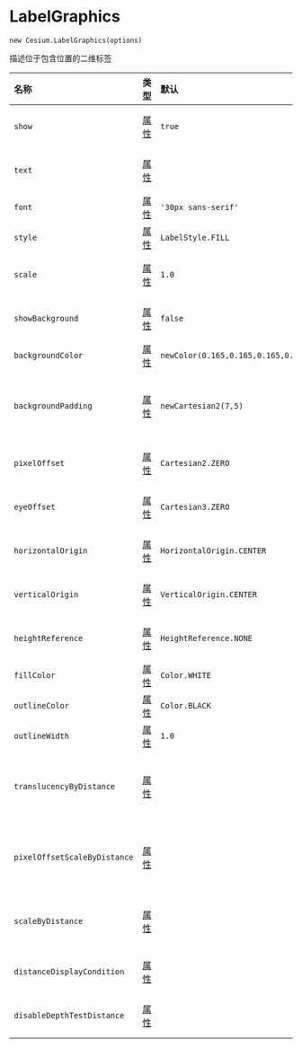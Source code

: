 # LabelGraphics

```
new Cesium.LabelGraphics(options)
```

描述位于包含位置的二维标签

| 名称 | 类型 | 默认 | 描述 |
| :--- | :--- | :--- | :--- |
| `show` | [属性](https://cesiumjs.org/Cesium/Build/Documentation/Property.html) | `true` | optional一个boolean属性，指定标签的可见性。 |
| `text` | [属性](https://cesiumjs.org/Cesium/Build/Documentation/Property.html) |  | optional一个指定文本的属性。支持显式换行符'\ n'。 |
| `font` | [属性](https://cesiumjs.org/Cesium/Build/Documentation/Property.html) | `'30px sans-serif'` | optional一个指定CSS字体的属性。 |
| `style` | [属性](https://cesiumjs.org/Cesium/Build/Documentation/Property.html) | `LabelStyle.FILL` | optional一个指定的属性[`LabelStyle`](https://cesiumjs.org/Cesium/Build/Documentation/LabelStyle.html)。 |
| `scale` | [属性](https://cesiumjs.org/Cesium/Build/Documentation/Property.html) | `1.0` | optional一个数字属性，指定要应用于文本的比例。 |
| `showBackground` | [属性](https://cesiumjs.org/Cesium/Build/Documentation/Property.html) | `false` | optional一个布尔属性，指定标签后面背景的可见性。 |
| `backgroundColor` | [属性](https://cesiumjs.org/Cesium/Build/Documentation/Property.html) | `newColor(0.165,0.165,0.165,0.8)` | optional一个指定背景的属性[`Color`](https://cesiumjs.org/Cesium/Build/Documentation/Color.html)。 |
| `backgroundPadding` | [属性](https://cesiumjs.org/Cesium/Build/Documentation/Property.html) | `newCartesian2(7,5)` | optional一个[`Cartesian2`](https://cesiumjs.org/Cesium/Build/Documentation/Cartesian2.html)属性，指定水平和垂直背景填充（以像素为单位）。 |
| `pixelOffset` | [属性](https://cesiumjs.org/Cesium/Build/Documentation/Property.html) | `Cartesian2.ZERO` | optional一个[`Cartesian2`](https://cesiumjs.org/Cesium/Build/Documentation/Cartesian2.html)指定像素偏移的属性。 |
| `eyeOffset` | [属性](https://cesiumjs.org/Cesium/Build/Documentation/Property.html) | `Cartesian3.ZERO` | optional一个[`Cartesian3`](https://cesiumjs.org/Cesium/Build/Documentation/Cartesian3.html)指定眼睛偏移的属性。 |
| `horizontalOrigin` | [属性](https://cesiumjs.org/Cesium/Build/Documentation/Property.html) | `HorizontalOrigin.CENTER` | optional一个指定的属性[`HorizontalOrigin`](https://cesiumjs.org/Cesium/Build/Documentation/HorizontalOrigin.html)。 |
| `verticalOrigin` | [属性](https://cesiumjs.org/Cesium/Build/Documentation/Property.html) | `VerticalOrigin.CENTER` | optional一个指定的属性[`VerticalOrigin`](https://cesiumjs.org/Cesium/Build/Documentation/VerticalOrigin.html)。 |
| `heightReference` | [属性](https://cesiumjs.org/Cesium/Build/Documentation/Property.html) | `HeightReference.NONE` | optional一个属性，指定高度相对于什么。 |
| `fillColor` | [属性](https://cesiumjs.org/Cesium/Build/Documentation/Property.html) | `Color.WHITE` | optional一个指定填充的属性[`Color`](https://cesiumjs.org/Cesium/Build/Documentation/Color.html)。 |
| `outlineColor` | [属性](https://cesiumjs.org/Cesium/Build/Documentation/Property.html) | `Color.BLACK` | optional一个指定轮廓的属性[`Color`](https://cesiumjs.org/Cesium/Build/Documentation/Color.html)。 |
| `outlineWidth` | [属性](https://cesiumjs.org/Cesium/Build/Documentation/Property.html) | `1.0` | optional一个指定轮廓宽度的数字属性。 |
| `translucencyByDistance` | [属性](https://cesiumjs.org/Cesium/Build/Documentation/Property.html) |  | 可选甲[`NearFarScalar`](https://cesiumjs.org/Cesium/Build/Documentation/NearFarScalar.html)属性时使用的基于从摄像机的距离来设置透光性。 |
| `pixelOffsetScaleByDistance` | [属性](https://cesiumjs.org/Cesium/Build/Documentation/Property.html) |  | optional一个[`NearFarScalar`](https://cesiumjs.org/Cesium/Build/Documentation/NearFarScalar.html)属性，用于根据与摄像机的距离设置pixelOffset。 |
| `scaleByDistance` | [属性](https://cesiumjs.org/Cesium/Build/Documentation/Property.html) |  | 可选的一个[`NearFarScalar`](https://cesiumjs.org/Cesium/Build/Documentation/NearFarScalar.html)属性用于基于从相机的距离来设定规模。 |
| `distanceDisplayCondition` | [属性](https://cesiumjs.org/Cesium/Build/Documentation/Property.html) |  | optional一个属性，指定与相机相隔的距离，此标签将显示。 |
| `disableDepthTestDistance` | [属性](https://cesiumjs.org/Cesium/Build/Documentation/Property.html) |  | optional一个属性，指定从相机到禁用深度测试的距离。 |



